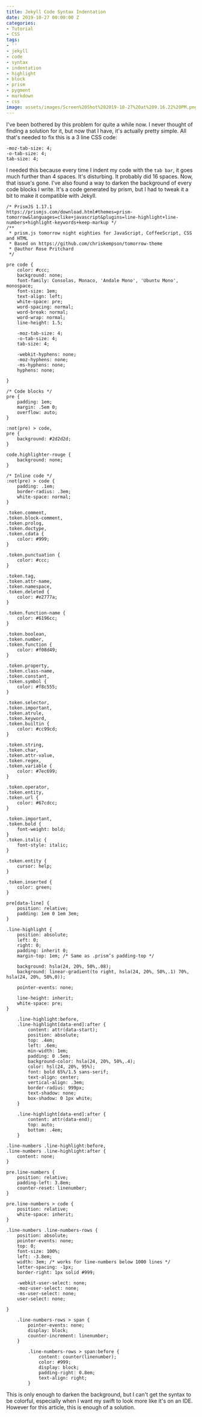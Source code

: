 ```yaml
---
title: Jekyll Code Syntax Indentation
date: 2019-10-27 00:00:00 Z
categories:
- Tutorial
- CSS
tags:
- ''
- jekyll
- code
- syntax
- indentation
- highlight
- block
- prism
- pygment
- markdown
- css
image: assets/images/Screen%20Shot%202019-10-27%20at%209.16.22%20PM.png
---
```


I've been bothered by this problem for quite a while now. I never thought of finding a solution for it, but now that I have, it's actually pretty simple. All that's needed to fix this is a 3 line CSS code:

```
-moz-tab-size: 4;
-o-tab-size: 4;
tab-size: 4;
```

I needed this because every time I indent my code with the `tab bar`, it goes much further than 4 spaces. It's disturbing. It probably did 16 spaces. Now, that issue's gone. I've also found a way to darken the background of every code blocks I write. It's a code generated by prism, but I had to tweak it a bit to make it compatible with Jekyll.

```
/* PrismJS 1.17.1
https://prismjs.com/download.html#themes=prism-tomorrow&languages=clike+javascript&plugins=line-highlight+line-numbers+highlight-keywords+keep-markup */
/**
 * prism.js tomorrow night eighties for JavaScript, CoffeeScript, CSS and HTML
 * Based on https://github.com/chriskempson/tomorrow-theme
 * @author Rose Pritchard
 */

pre code {
	color: #ccc;
	background: none;
	font-family: Consolas, Monaco, 'Andale Mono', 'Ubuntu Mono', monospace;
	font-size: 1em;
	text-align: left;
	white-space: pre;
	word-spacing: normal;
	word-break: normal;
	word-wrap: normal;
	line-height: 1.5;

	-moz-tab-size: 4;
	-o-tab-size: 4;
	tab-size: 4;

	-webkit-hyphens: none;
	-moz-hyphens: none;
	-ms-hyphens: none;
	hyphens: none;

}

/* Code blocks */
pre {
	padding: 1em;
	margin: .5em 0;
	overflow: auto;
}

:not(pre) > code,
pre {
	background: #2d2d2d;
}

code.highlighter-rouge {
	background: none;
}

/* Inline code */
:not(pre) > code {
	padding: .1em;
	border-radius: .3em;
	white-space: normal;
}

.token.comment,
.token.block-comment,
.token.prolog,
.token.doctype,
.token.cdata {
	color: #999;
}

.token.punctuation {
	color: #ccc;
}

.token.tag,
.token.attr-name,
.token.namespace,
.token.deleted {
	color: #e2777a;
}

.token.function-name {
	color: #6196cc;
}

.token.boolean,
.token.number,
.token.function {
	color: #f08d49;
}

.token.property,
.token.class-name,
.token.constant,
.token.symbol {
	color: #f8c555;
}

.token.selector,
.token.important,
.token.atrule,
.token.keyword,
.token.builtin {
	color: #cc99cd;
}

.token.string,
.token.char,
.token.attr-value,
.token.regex,
.token.variable {
	color: #7ec699;
}

.token.operator,
.token.entity,
.token.url {
	color: #67cdcc;
}

.token.important,
.token.bold {
	font-weight: bold;
}
.token.italic {
	font-style: italic;
}

.token.entity {
	cursor: help;
}

.token.inserted {
	color: green;
}

pre[data-line] {
	position: relative;
	padding: 1em 0 1em 3em;
}

.line-highlight {
	position: absolute;
	left: 0;
	right: 0;
	padding: inherit 0;
	margin-top: 1em; /* Same as .prism’s padding-top */

	background: hsla(24, 20%, 50%,.08);
	background: linear-gradient(to right, hsla(24, 20%, 50%,.1) 70%, hsla(24, 20%, 50%,0));

	pointer-events: none;

	line-height: inherit;
	white-space: pre;
}

	.line-highlight:before,
	.line-highlight[data-end]:after {
		content: attr(data-start);
		position: absolute;
		top: .4em;
		left: .6em;
		min-width: 1em;
		padding: 0 .5em;
		background-color: hsla(24, 20%, 50%,.4);
		color: hsl(24, 20%, 95%);
		font: bold 65%/1.5 sans-serif;
		text-align: center;
		vertical-align: .3em;
		border-radius: 999px;
		text-shadow: none;
		box-shadow: 0 1px white;
	}

	.line-highlight[data-end]:after {
		content: attr(data-end);
		top: auto;
		bottom: .4em;
	}

.line-numbers .line-highlight:before,
.line-numbers .line-highlight:after {
	content: none;
}

pre.line-numbers {
	position: relative;
	padding-left: 3.8em;
	counter-reset: linenumber;
}

pre.line-numbers > code {
	position: relative;
	white-space: inherit;
}

.line-numbers .line-numbers-rows {
	position: absolute;
	pointer-events: none;
	top: 0;
	font-size: 100%;
	left: -3.8em;
	width: 3em; /* works for line-numbers below 1000 lines */
	letter-spacing: -1px;
	border-right: 1px solid #999;

	-webkit-user-select: none;
	-moz-user-select: none;
	-ms-user-select: none;
	user-select: none;

}

	.line-numbers-rows > span {
		pointer-events: none;
		display: block;
		counter-increment: linenumber;
	}

		.line-numbers-rows > span:before {
			content: counter(linenumber);
			color: #999;
			display: block;
			padding-right: 0.8em;
			text-align: right;
		}
```

This is only enough to darken the background, but I can't get the syntax to be colorful, especially when I want my swift to look more like it's on an IDE. However for this article, this is enough of a solution.
